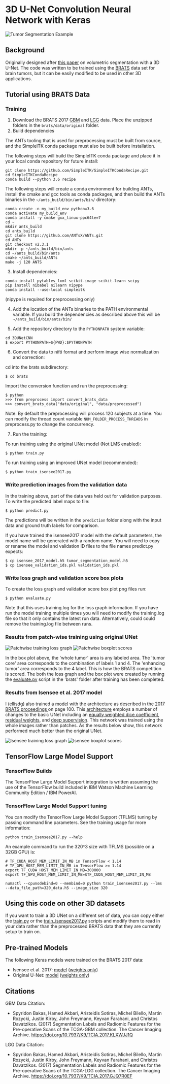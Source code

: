 # 3D U-Net Convolution Neural Network with Keras
![Tumor Segmentation Example](doc/tumor_segmentation_illusatration.gif)
## Background
Originally designed after [this paper](http://lmb.informatik.uni-freiburg.de/Publications/2016/CABR16/cicek16miccai.pdf) on
volumetric segmentation with a 3D U-Net.
The code was written to be trained using the
[BRATS](http://www.med.upenn.edu/sbia/brats2017.html) data set for brain tumors, but it can
be easily modified to be used in other 3D applications.

## Tutorial using BRATS Data
### Training
1. Download the BRATS 2017 [GBM](https://app.box.com/shared/static/l5zoa0bjp1pigpgcgakup83pzadm6wxs.zip) and
[LGG](https://app.box.com/shared/static/x75fzof83mmomea2yy9kshzj3tr9zni3.zip) data. Place the unzipped folders in the
```brats/data/original``` folder.
2. Build dependencies

The ANTs tooling that is used for preprocessing must be built from source,
and the SimpleITK conda package must also be built before installation.

The following steps will build the SimpleITK conda package and place it in
your local conda repository for future install:
```
git clone https://github.com/SimpleITK/SimpleITKCondaRecipe.git
cd SimpleITKCondaRecipe
conda build --python 3.6 recipe
```

The following steps will create a conda environment for building ANTs, install
the cmake and gcc tools as conda packages, and then build the ANTs binaries
in the `~/ants_build/bin/ants/bin/` directory:
```
conda create -n my_build_env python=3.6
conda activate my_build_env
conda install -y cmake gxx_linux-ppc64le=7
cd ~
mkdir ants_build
cd ants_build
git clone https://github.com/ANTsX/ANTs.git
cd ANTs
git checkout v2.3.1
mkdir -p ~/ants_build/bin/ants
cd ~/ants_build/bin/ants
cmake ~/ants_build/ANTs
make -j 120 ANTS
```

3. Install dependencies:
```
conda install pytables lxml scikit-image scikit-learn scipy
pip install nibabel nilearn nipype
conda install --use-local simpleitk
```
(nipype is required for preprocessing only)

4. Add the location of the ANTs binaries to the PATH environmental variable.
If you build the dependencies as described above this will be `~/ants_build/bin/ants/bin/`

5. Add the repository directory to the ```PYTHONPATH``` system variable:
```
cd 3DUNetCNN
$ export PYTHONPATH=${PWD}:$PYTHONPATH
```
6. Convert the data to nifti format and perform image wise normalization and correction:

cd into the brats subdirectory:
```
$ cd brats
```
Import the conversion function and run the preprocessing:
```
$ python
>>> from preprocess import convert_brats_data
>>> convert_brats_data("data/original", "data/preprocessed")
```
Note: By default the preprocessing will process 120
subjects at a time. You can modify the thread count variable
`NUM_FOLDER_PROCESS_THREADS` in preprocess.py to change the concurrency.

7. Run the training:

To run training using the original UNet model (Not LMS enabled):
```
$ python train.py
```

To run training using an improved UNet model (recommended):
```
$ python train_isensee2017.py
```

### Write prediction images from the validation data
In the training above, part of the data was held out for validation purposes.
To write the predicted label maps to file:
```
$ python predict.py
```
The predictions will be written in the ```prediction``` folder along with the input data and ground truth labels for
comparison.

If you have trained the isensee2017 model with the default parameters, the
model name will be generated with a random name. You will need to copy or rename
the model and validation ID files to the file names predict.py expects:
```
$ cp isensee_2017_model.h5 tumor_segmentation_model.h5
$ cp isensee_validation_ids.pkl validation_ids.pkl
```

### Write loss graph and validation score box plots
To create the loss graph and validation score box plot png files run:
```
$ python evaluate.py
```
Note that this uses training.log for the loss graph information. If you
have run the model training multiple times you will need to modify the
training.log file so that it only contains the latest run data. Alternatively,
could could remove the training.log file between runs.

### Results from patch-wise training using original UNet
![Patchwise training loss graph
](doc/brats_64cubedpatch_loss_graph.png)
![Patchwise boxplot scores
](doc/brats_64cubedpatch_validation_scores_boxplot.png)

In the box plot above, the 'whole tumor' area is any labeled area. The 'tumor core' area corresponds to the combination
of labels 1 and 4. The 'enhancing tumor' area corresponds to the 4 label. This is how the BRATS competition is scored.
The both the loss graph and the box plot were created by running the
[evaluate.py](brats/evaluate.py) script in the 'brats'
folder after training has been completed.

### Results from Isensee et al. 2017 model
I (ellisdg) also trained a [model](unet3d/model/isensee2017.py) with the architecture as described in the [2017 BRATS proceedings
](https://www.cbica.upenn.edu/sbia/Spyridon.Bakas/MICCAI_BraTS/MICCAI_BraTS_2017_proceedings_shortPapers.pdf)
on page 100. This [architecture](doc/isensee2017.png) employs a number of changes to the basic UNet including an
[equally weighted dice coefficient](unet3d/metrics.py#L17),
[residual weights](https://wiki.tum.de/display/lfdv/Deep+Residual+Networks),
and [deep supervision](https://arxiv.org/pdf/1409.5185.pdf).
This network was trained using the whole images rather than patches.
As the results below show, this network performed much better than the original UNet.

![Isensee training loss graph
](doc/isensee_2017_loss_graph.png)
![Isensee boxplot scores
](doc/isensee_2017_scores_boxplot.png)

## TensorFlow Large Model Support
### TensorFlow Builds
The TensorFlow Large Model Support integration is written assuming the use of
the TensorFlow build included in IBM Watson Machine Learning Community Edition / IBM PowerAI.

### TensorFlow Large Model Support tuning
You can modify the TensorFlow Large Model Support (TFLMS) tuning by passing command line
parameters. See the training usage for more information:
```
python train_isensee2017.py --help
```

An example command to run the 320^3 size with TFLMS (possible on a 32GB GPU) is:
```
# TF_CUDA_HOST_MEM_LIMIT_IN_MB in TensorFlow < 1.14
# TF_GPU_HOST_MEM_LIMIT_IN_MB in TensorFlow >= 1.14
export TF_CUDA_HOST_MEM_LIMIT_IN_MB=300000
export TF_GPU_HOST_MEM_LIMIT_IN_MB=$TF_CUDA_HOST_MEM_LIMIT_IN_MB

numactl --cpunodebind=0 --membind=0 python train_isensee2017.py --lms --data_file_path=320_data.h5 --image_size 320
```

## Using this code on other 3D datasets
If you want to train a 3D UNet on a different set of data, you can copy either the [train.py](brats/train.py) or the
[train_isensee2017.py](brats/train_isensee2017.py) scripts and modify them to
read in your data rather than the preprocessed BRATS data that they are currently setup to train on.

## Pre-trained Models
The following Keras models were trained on the BRATS 2017 data:
* Isensee et al. 2017:
[model](https://univnebrmedcntr-my.sharepoint.com/:u:/g/personal/david_ellis_unmc_edu/EfSLuSnktwZLs2kB84S8Y6oBRCOk4WT38UxeE9KYka2Gjg)
([weights only](https://univnebrmedcntr-my.sharepoint.com/:u:/g/personal/david_ellis_unmc_edu/EV8SBkKY67xEkk-1o1wiuG8BO-mBxKmd2Pnegvf6St8-DA?e=tRcO71))
* Original U-Net:
[model](https://univnebrmedcntr-my.sharepoint.com/:u:/g/personal/david_ellis_unmc_edu/EUKI2FjEF4FMttJ9q7bQ5IIBEYj7MCJ1O1PF-uTVIV6-YA?e=d2yrEc)
([weights only](https://univnebrmedcntr-my.sharepoint.com/:u:/g/personal/david_ellis_unmc_edu/ESHW544cGtNFlFBKqCY8qHkB79EMRENAyqgQXGIMVMykCQ?e=QLJl5d))

## Citations
GBM Data Citation:
 * Spyridon Bakas, Hamed Akbari, Aristeidis Sotiras, Michel Bilello, Martin Rozycki, Justin Kirby, John Freymann, Keyvan Farahani, and Christos Davatzikos. (2017) Segmentation Labels and Radiomic Features for the Pre-operative Scans of the TCGA-GBM collection. The Cancer Imaging Archive. https://doi.org/10.7937/K9/TCIA.2017.KLXWJJ1Q

LGG Data Citation:
 * Spyridon Bakas, Hamed Akbari, Aristeidis Sotiras, Michel Bilello, Martin Rozycki, Justin Kirby, John Freymann, Keyvan Farahani, and Christos Davatzikos. (2017) Segmentation Labels and Radiomic Features for the Pre-operative Scans of the TCGA-LGG collection. The Cancer Imaging Archive. https://doi.org/10.7937/K9/TCIA.2017.GJQ7R0EF
